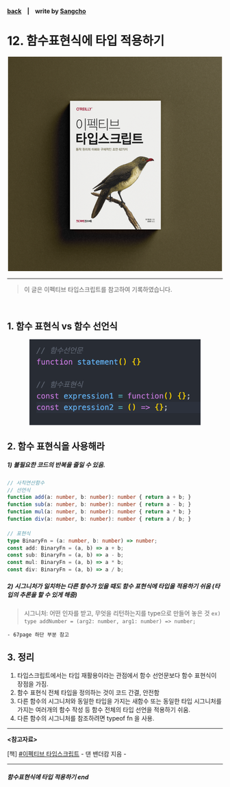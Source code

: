 #### [back](../../../README.md) &nbsp;&nbsp; | &nbsp;&nbsp; write by [Sangcho](sangcho)

# 12. 함수표현식에 타입 적용하기

<p align="center" style="width:500px; margin: 0 auto">
    <img src="../../image/main.png">
</p>

---

> 이 글은 이펙티브 타입스크립트를 참고하여 기록하였습니다.

<br>

## 1. 함수 표현식 vs 함수 선언식

<p align="center" style="width:400px; margin: 0 auto">
  <img src="../../image/02.타입스크립트의타입시스템/function.png">
</p>

## 2. 함수 표현식을 사용해라

##### 1) 불필요한 코드의 반복을 줄일 수 있음.

```typescript
// 사칙연산함수
// 선언식
function add(a: number, b: number): number { return a + b; }
function sub(a: number, b: number): number { return a - b; }
function mul(a: number, b: number): number { return a * b; }
function div(a: number, b: number): number { return a / b; }

// 표현식
type BinaryFn = (a: number, b: number) => number;
const add: BinaryFn = (a, b) => a + b;
const sub: BinaryFn = (a, b) => a - b;
const mul: BinaryFn = (a, b) => a * b;
const div: BinaryFn = (a, b) => a / b;
```

##### 2) 시그니처가 일치하는 다른 함수가 있을 때도 함수 표현식에 타입을 적용하기 쉬움 (타입의 추론을 할 수 있게 해줌) 
> 시그니처:  어떤 인자를 받고, 무엇을 리턴하는지를 type으로 만들어 놓은 것 `ex) type addNumber = (arg2: number, arg1: number) => number;`

    - 67page 하단 부분 참고

## 3. 정리

1. 타입스크립트에서는 타입 재활용이라는 관점에서 함수 선언문보다 함수 표현식이 장점을 가짐.
2. 함수 표현식 전체 타입을 정의하는 것이 코드 간결, 안전함
3. 다른 함수의 시그니처와 동일한 타입을 가지는 새함수 또는 동일한 타입 시그니처를 가지는 여러개의 함수 작성 등 함수 전체의 타입 선언을 적용하기 쉬움.
4. 다른 함수의 시그니처를 참조하려면 typeof fn 을 사용.

---

<strong><참고자료></strong>

[책] [#이펙티브 타입스크립트][effective-typescript] - 댄 밴더캄 지음 -

---

##### 함수표현식에 타입 적용하기 end


[effective-typescript]: https://www.aladin.co.kr/shop/wproduct.aspx?ItemId=273193135&start=slayer
[sangcho]: https://github.com/SangchoKim
[taeHyen]: https://github.com/rlaxogus0517
[kangHyen]: https://github.com/bebekh1216
[sumin]: https://github.com/ttumzzi

